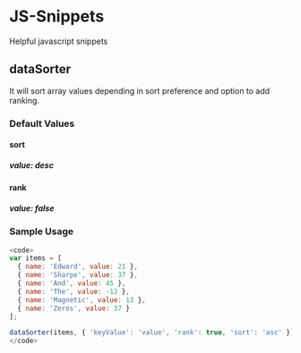 # JS-Snippets
Helpful javascript snippets

## dataSorter
It will sort array values depending in sort preference and option to add ranking.

### Default Values
#### sort
##### value: desc
#### rank
##### value: false

### Sample Usage
``` js
<code>
var items = [
  { name: 'Edward', value: 21 },
  { name: 'Sharpe', value: 37 },
  { name: 'And', value: 45 },
  { name: 'The', value: -12 },
  { name: 'Magnetic', value: 13 },
  { name: 'Zeros', value: 37 }
];

dataSorter(items, { 'keyValue': 'value', 'rank': true, 'sort': 'asc' });
</code>
